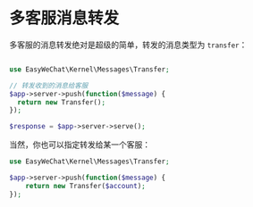 # 多客服消息转发

多客服的消息转发绝对是超级的简单，转发的消息类型为 `transfer`：

```php

use EasyWeChat\Kernel\Messages\Transfer;

// 转发收到的消息给客服
$app->server->push(function($message) {
  return new Transfer();
});

$response = $app->server->serve();
```

当然，你也可以指定转发给某一个客服：

```php
use EasyWeChat\Kernel\Messages\Transfer;

$app->server->push(function($message) {
    return new Transfer($account);
});
```